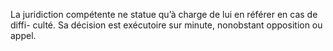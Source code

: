 La juridiction compétente ne statue qu’à charge de lui en référer en cas de diffi-
culté. Sa décision est exécutoire sur minute, nonobstant opposition ou appel.